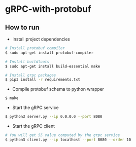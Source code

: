# gRPC-with-protobuf

## How to run
- Install project dependencies
```bash
# Install protobuf compiler
$ sudo apt-get install protobuf-compiler

# Install buildtools
$ sudo apt-get install build-essential make

# Install grpc packages
$ pip3 install -r requirements.txt
```
- Compile protobuf schema to python wrapper
```bash
$ make
```
- Start the gRPC service
```bash
$ python3 server.py --ip 0.0.0.0 --port 8080
```
- Start the gRPC client
```bash
# You will get 55 value computed by the grpc service
$ python3 client.py --ip localhost --port 8080 --order 10
```
